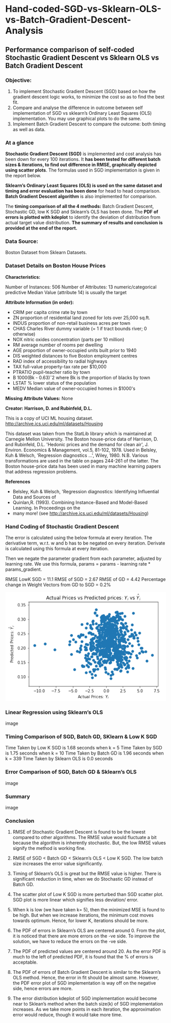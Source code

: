 # Hand-coded-SGD-vs-Sklearn-OLS-vs-Batch-Gradient-Descent-Analysis #
## Performance comparison of self-coded Stochastic Gradient Descent vs Sklearn OLS vs Batch Gradient Descent ##

### Objective: ###

1. To implement Stochastic Gradient Descent (SGD) based on how the gradient descent logic works, to minimize the cost so as to find the best fit.
2. Compare and analyse the difference in outcome between self implementation of SGD vs sklearn’s Ordinary Least Squares (OLS) implementation. You may use graphical plots to do the same.
3. Implement Batch Gradient Descent to compare the outcome: both timing as well as data.

### At a glance ###

**Stochastic Gradient Descent (SGD)** is implemented and cost analysis has been down for every 100 iterations. It **has been tested for different batch sizes & iterations, to find out difference in RMSE, graphically depicted using scatter plots**. The formulas used in SGD implementation is given in the report below.

**Sklearn’s Ordinary Least Squares (OLS) is used on the same dataset and timing and error evaluation has been done** for head to head comparison. **Batch Gradient Descent algorithm** is also implemented for comparison.

The **timing comparison of all the 4 methods:** Batch Gradient Descent, Stochastic GD, low K SGD and Sklearn’s OLS has been done. The **PDF of errors is plotted with kdeplot** to identify the deviation of distribution from actual target value distribution. **The summary of results and conclusion is provided at the end of the report.**

### Data Source: ###

Boston Dataset from Sklearn Datasets.

### Dataset Details on Boston House Prices ###

__Characteristics:__

Number of Instances: 506
Number of Attributes: 13 numeric/categorical predictive
Median Value (attribute 14) is usually the target

__Attribute Information (in order):__

- CRIM per capita crime rate by town
- ZN proportion of residential land zoned for lots over 25,000 sq.ft.
- INDUS proportion of non-retail business acres per town
- CHAS Charles River dummy variable (= 1 if tract bounds river; 0 otherwise)
- NOX nitric oxides concentration (parts per 10 million)
- RM average number of rooms per dwelling
- AGE proportion of owner-occupied units built prior to 1940
- DIS weighted distances to five Boston employment centres
- RAD index of accessibility to radial highways
- TAX full-value property-tax rate per $10,000
- PTRATIO pupil-teacher ratio by town
- B 1000(Bk - 0.63)ˆ2 where Bk is the proportion of blacks by town
- LSTAT % lower status of the population
- MEDV Median value of owner-occupied homes in $1000's

__Missing Attribute Values:__ None

__Creator: Harrison, D. and Rubinfeld, D.L.__

This is a copy of UCI ML housing dataset.
http://archive.ics.uci.edu/ml/datasets/Housing

This dataset was taken from the StatLib library which is maintained at Carnegie Mellon University. The Boston house-price data of Harrison, D. and Rubinfeld, D.L. 'Hedonic prices and the demand for clean air', J. Environ. Economics & Management, vol.5, 81-102, 1978. Used in Belsley, Kuh & Welsch, 'Regression diagnostics ...', Wiley, 1980. N.B. Various transformations are used in the table on pages 244-261 of the latter. The Boston house-price data has been used in many machine learning papers that address regression problems.

__References__
- Belsley, Kuh & Welsch, 'Regression diagnostics: Identifying Influential Data and Sources of 
- Quinlan,R. (1993). Combining Instance-Based and Model-Based Learning. In Proceedings on the 
- many more! (see http://archive.ics.uci.edu/ml/datasets/Housing)

### Hand Coding of Stochastic Gradient Descent ###

The error is calculated using the below formula at every iteration. The derivative term, w.r.t. w and b has to be negated on every iteration. Derivate is calculated using this formula at every iteration.

Then we negate the parameter gradient from each parameter, adjusted by learning rate. We use this formula, params = params - learning rate * params_gradient.

RMSE LowK SGD = 11.1
RMSE of SGD   = 2.67
RMSE of GD    = 4.42
Percentage change in Weight Vectors from GD to SGD = 0.2%

![stkwk](https://github.com/AdroitAnandAI/stockPrediction/blob/master/Images/stkweek.PNG)

### Linear Regression using Sklearn’s OLS ###

image

### Timing Comparison of SGD, Batch GD, SKlearn & Low K SGD ###

Time Taken by Low K SGD is 1.68 seconds when k = 5
Time Taken by SGD is 1.75 seconds when k = 10
Time Taken by Batch GD is 1.96 seconds when k = 339
Time Taken by Sklearn OLS is 0.0 seconds

### Error Comparison of SGD, Batch GD & Sklearn’s OLS ###

image

### Summary ###

image

### Conclusion ###

1. RMSE of Stochastic Gradient Descent is found to be the lowest compared to other algorithms. The RMSE value would fluctuate a bit because the algorithm is inherently stochastic. But, the low RMSE values signify the method is working fine.

2. RMSE of SGD < Batch GD < Sklearn’s OLS < Low K SGD. The low batch size increases the error value significantly.

3. Timing of Sklearn’s OLS is great but the RMSE value is higher. There is significant reduction in time, when we do Stochastic GD instead of Batch GD.

4. The scatter plot of Low K SGD is more perturbed than SGD scatter plot. SGD plot is more linear which signifies less deviation/ error.

5. When k is low (we have taken k= 5), then the minimized MSE is found to be high. But when we increase iterations, the minimum cost moves towards optimum. Hence, for lower K, iterations should be more. 

6. The PDF of errors in Sklearn’s OLS are centered around 0. From the plot, it is noticed that there are more errors on the -ve side. To improve the solution, we have to reduce the errors on the -ve side.

7. The PDF of predicted values are centered around 20. As the error PDF is much to the left of predicted PDF, it is found that the % of errors is acceptable.

8. The PDF of errors of Batch Gradient Descent is similar to the Sklearn’s OLS method. Hence, the error in fit should be almost same. However, the PDF error plot of SGD implementation is way off on the negative side, hence errors are more.

9. The error distribution kdeplot of SGD implementation would become near to Sklean’s method when the batch size(k) of SGD  implementation increases. As we take more points in each iteration, the approximation error would reduce, though it would take more time.
